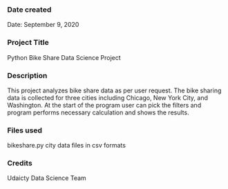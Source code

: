 ### Date created
Date: September 9, 2020

### Project Title
Python Bike Share Data Science Project

### Description
This project analyzes bike share data as per user request. The bike sharing data is collected for three cities including Chicago, New York City, and Washington. At the start of the program user can pick the filters and program performs necessary calculation and shows the results. 

### Files used
bikeshare.py
city data files in csv formats

### Credits
Udaicty Data Science Team


